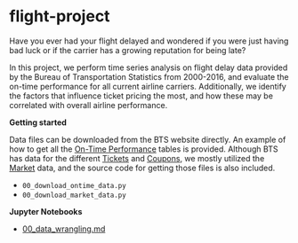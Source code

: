 # flight-project

<p>
Have you ever had your flight delayed and wondered if you were just 
having bad luck or if the carrier has a growing reputation for being late?
</p>


<p>
In this project, we perform time series analysis on flight delay data provided by the Bureau of Transportation Statistics from 2000-2016, and evaluate the on-time performance for all current airline carriers. Additionally, we identify the factors that influence ticket pricing the most, and how these may be correlated with overall airline performance.
</p>


<b>Getting started</b>

Data files can be downloaded from the BTS website directly.
An example of how to get all the <a href = 'https://www.transtats.bts.gov/DatabaseInfo.asp?DB_ID=125'>On-Time Performance</a> tables is provided. 
Although BTS has data for the different 
<a href="https://www.transtats.bts.gov/tables.asp?db_id=125&DB_Name=Airline%20Origin%20and%20Destination%20Survey%20%28DB1B%29#">Tickets</a> and <a href="https://www.transtats.bts.gov/tables.asp?db_id=125&DB_Name=Airline%20Origin%20and%20Destination%20Survey%20%28DB1B%29#">Coupons</a>, we mostly utilized the 
<a href="https://www.transtats.bts.gov/tables.asp?db_id=125&DB_Name=Airline%20Origin%20and%20Destination%20Survey%20%28DB1B%29#">Market</a> data, and the
source code for getting those files is also included. 
<ul>
  <li><code>00_download_ontime_data.py</code></li>
  <li><code>00_download_market_data.py</code></li>
</ul>

<p>
<b>Jupyter Notebooks</b>
<ul>
  <li><a href="https://github.com/aloretta/flight-project/blob/master/00_data_wrangling.md">00_data_wrangling.md</a></li>
</ul>
</p>
